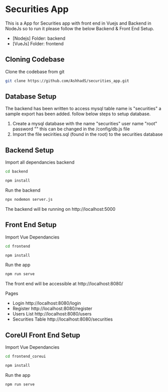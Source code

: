 # Securities App
This is a App for Securities app with front end in Vuejs and Backend in NodeJs so to run it please follow the below Backend & Front End Setup.
- [Nodejs] Folder: backend
- [VueJs] Folder: frontend


Cloning Codebase
------------

Clone the codebase from git
```bash
git clone https://github.com/AshhadS/securities_app.git
```

Database Setup
------------
 The backend has been written to access mysql table name is "securities" a sample export has been added. follow below steps to setup database.

1. Create a mysql database with the name "securities" user name "root" password "" this can be changed in the /config/db.js file
2. Import the file secirities.sql (found in the root) to the securities database


Backend Setup
------------

Import all dependancies backend
```bash
cd backend

npm install
```

Run the backend
```bash
npx nodemon server.js
```

The backend will be running on http://localhost:5000


Front End Setup
---------------

Import Vue Dependancies
```bash
cd frontend

npm install
```

Run the app
```bash
npm run serve
```

The front end will be accessible at http://localhost:8080/

Pages
- Login http://localhost:8080/login
- Register http://localhost:8080/register
- Users List http://localhost:8080/users
- Securities Table http://localhost:8080/securities



CoreUI Front End Setup
---------------

Import Vue Dependancies
```bash
cd frontend_coreui

npm install
```

Run the app
```bash
npm run serve
